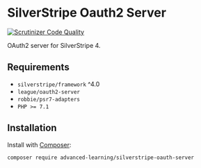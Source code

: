 # SilverStripe Oauth2 Server

[![Scrutinizer Code Quality](https://scrutinizer-ci.com/g/advanced-learning/silverstripe-oauth2-server/badges/quality-score.png?b=master)](https://scrutinizer-ci.com/g/advanced-learning/silverstripe-oauth2-server/?branch=master)

OAuth2 server for SilverStripe 4.

## Requirements

* `silverstripe/framework` ^4.0
* `league/oauth2-server`
* `robbie/psr7-adapters`
* `PHP >= 7.1`

## Installation

Install with [Composer](https://getcomposer.org):

```shell
composer require advanced-learning/silverstripe-oauth-server
```

